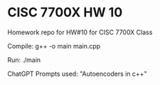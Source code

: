 # CISC 7700X HW 10
Homework repo for HW#10 for CISC 7700X Class

Compile: g++ -o main main.cpp

Run: ./main

ChatGPT Prompts used: "Autoencoders in c++"
